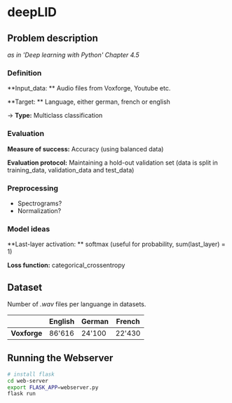 # deepLID

## Problem description

*as in 'Deep learning with Python' Chapter 4.5*

### Definition

**Input_data: ** Audio files from Voxforge, Youtube etc.

**Target: ** Language, either german, french or english

→ **Type:** Multiclass classification

### Evaluation 

**Measure of success:** Accuracy (using balanced data)

**Evaluation protocol:** Maintaining a hold-out validation set (data is split in training_data, validation_data and test_data)

### Preprocessing

- Spectrograms?
- Normalization?

### Model ideas

**Last-layer activation: ** softmax (useful for probability, sum(last_layer) = 1)

**Loss function:** categorical_crossentropy

## Dataset 

Number of *.wav* files per languange in datasets.

|              | English | German | French |
| ------------ | ------- | ------ | ------ |
| **Voxforge** | 86'616  | 24'100 | 22'430 |

## Running the Webserver

```bash
# install flask
cd web-server
export FLASK_APP=webserver.py
flask run
```

